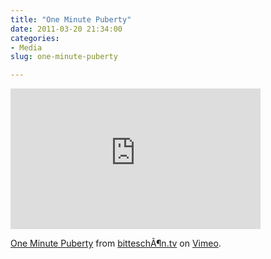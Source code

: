 ```yaml
---
title: "One Minute Puberty"
date: 2011-03-20 21:34:00
categories:
- Media
slug: one-minute-puberty

---
```


<iframe src="http://player.vimeo.com/video/20793651" width="400" height="225" frameborder="0"></iframe><p><a href="http://vimeo.com/20793651">One Minute Puberty</a> from <a href="http://vimeo.com/bitteschoentv">bitteschÃ¶n.tv</a> on <a href="http://vimeo.com">Vimeo</a>.</p>
